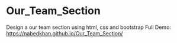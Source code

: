 # Our_Team_Section
Design a our team section using html, css and bootstrap
Full Demo: https://nabedkhan.github.io/Our_Team_Section/
